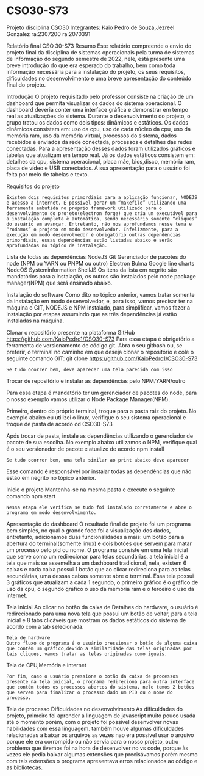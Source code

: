 # CSO30-S73
Projeto disciplina CSO30
Integrantes: Kaio Pedro de Souza,Jezreel Gonzalez 
ra:2307200	ra:2070391

Relatório final CSO 30-S73
Resumo
	Este relatório compreende o envio do projeto final da disciplina de sistemas operacionais pela turma de sistemas de informação do segundo semestre de 2022, nele, está presente uma breve introdução do que era esperado do trabalho, bem como toda informação necessária para a instalação do projeto, os seus requisitos, dificuldades no desenvolvimento e uma breve apresentação do conteúdo final do projeto.

Introdução
	O projeto requisitado pelo professor consiste na criação de um dashboard que permita visualizar os dados do sistema operacional. O dashboard deveria conter uma interface gráfica e demonstrar em tempo real as atualizações do sistema.
Durante o desenvolvimento do projeto, o grupo tratou os dados como dois tipos: dinâmicos e estáticos. 
Os dados dinâmicos consistem em: uso da cpu, uso de cada núcleo da cpu, uso da memória ram, uso da memória virtual, processos do sistema, dados recebidos e enviados da rede conectada, processos e detalhes das redes conectadas. Para a apresentação desses dados foram utilizados gráficos e tabelas que atualizam em tempo real. 
Já os dados estáticos consistem em: detalhes da cpu, sistema operacional, placa mãe, bios,disco, memória ram, placa de vídeo e USB conectados. A sua apresentação para o usuário foi feita por meio de tabelas e texto.
	
Requisitos do projeto
	
	Existem dois requisitos primordiais para a aplicação funcionar, NODEJS e acesso a internet. É possível gerar um “makefile” utilizando uma ferramenta embutida no próprio framework utilizado para o desenvolvimento do projeto(electron forge) que cria um executável para a instalação completa e automática, sendo necessário somente “cliques” do usuário em avançar. Entretanto, não nos aprofundamos nesse tema e “rodamos” o projeto em modo desenvolvedor. Infelizmente, para a execução em modo desenvolvedor é obrigatório outras dependências primordiais, essas dependências estão listadas abaixo e serão aprofundadas no tópico de instalação.
Lista de todas as dependências
NodeJS
Git
Gerenciador de pacotes do node (NPM ou YARN ou PNPM ou outro)
Electron
Bulma
Google line charts
NodeOS
Systeminformation
ShellJS
Os itens da lista em negrito são mandatórios para a instalação, os outros são instalados pelo node package manager(NPM) que será ensinado abaixo.

Instalação do software
	Como dito no tópico anterior, vamos tratar somente da instalação em modo desenvolvedor, e, para isso, vamos precisar ter na máquina o GIT, NODEJS e NPM instalado, para simplificar, vamos fazer a instalação por etapas assumindo que as três dependências já estão instaladas na máquina. 

Clonar o repositório presente na plataforma GitHub
	https://github.com/KaioPedro1/CSO30-S73
	Para essa etapa é obrigatório a ferramenta de versionamento de código git.
 Abra o seu gitbash ou, se preferir, o terminal no caminho em que deseja clonar o repositório e cole o seguinte comando GIT: 
git clone https://github.com/KaioPedro1/CSO30-S73

	Se tudo ocorrer bem, deve aparecer uma tela parecida com isso

Trocar de repositório e instalar as dependências pelo NPM/YARN/outro

Para essa etapa é mandatório ter um gerenciador de pacotes do node, para o nosso exemplo vamos utilizar o Node Package Manager(NPM).

Primeiro, dentro do próprio terminal, troque para a pasta raiz do projeto. No exemplo abaixo eu utilizei o linux, verifique o seu sistema operacional e troque de pasta de acordo
cd CSO30-S73

Após trocar de pasta, instale as dependências utilizando o gerenciador de pacote de sua escolha. No exemplo abaixo utilizamos o NPM, verifique qual é o seu versionador de pacote e atualize de acordo
npm install

	Se tudo ocorrer bem, uma tela similar ao print abaixo deve aparecer

Esse comando é responsável por instalar todas as dependências que não estão em negrito no tópico anterior.

Inicie o projeto
Mantenha-se na mesma pasta e execute o seguinte comando
npm start

	
	Nessa etapa ele verifica se tudo foi instalado corretamente e abre o programa em modo desenvolvimento. 

Apresentação do dashboard
	O resultado final do projeto foi um programa bem simples, no qual o grande foco foi a visualização dos dados, entretanto, adicionamos duas funcionalidades a mais: um botão para a abertura do terminal(somente linux) e dois botões que servem para matar um processo pelo pid ou nome. 
O programa consiste em uma tela inicial que serve como um redirecionar para telas secundárias, a tela inicial é a tela que mais se assemelha a um dashboard tradicional, nela, existem 6 caixas e cada caixa possui 1 botão que ao clicar redireciona para as telas secundárias, uma dessas caixas somente abre o terminal. Essa tela possui 3 gráficos que atualizam a cada 1 segundo, o primeiro gráfico é o gráfico de uso da cpu, o segundo gráfico o uso da memória ram e o terceiro o uso da internet.

Tela inicial
	Ao clicar no botão da caixa de Detalhes do hardware, o usuário é redirecionado para uma nova tela que possui um botão de voltar, para a tela inicial e 8 tabs clicáveis que mostram os dados estáticos do sistema de acordo com a tab selecionada.

	Tela de hardware
	Outro fluxo do programa é o usuário pressionar o botão de alguma caixa que contém um gráfico,devido a similaridade das telas originadas por tais cliques, vamos tratar as telas originadas como iguais. 

Tela de CPU,Memória e internet

	Por fim, caso o usuário pressione o botão da caixa de processos presente na tela inicial, o programa redireciona para outra interface que contém todos os processos abertos do sistema, nele temos 2 botões que servem para finalizar o processo dado um PID ou o nome do processo.

Tela de processo
Dificuldades no desenvolvimento
As dificuldades do projeto, primeiro foi aprender a linguagem de javascript muito pouco usada até o momento porém, com o projeto foi possível desenvolver novas habilidades com essa linguagem. também houve algumas dificuldades relacionadas a baixar os arquivos as vezes nao era possivel usar o arquivo porque ele era corrompido ou não servia para o nosso projeto, outro problema que tivemos foi na hora de desenvolver no vs code, porque às vezes ele pedia baixar algumas extensões que precisávamos porém mesmo com tais extensões o programa apresentava erros relacionados ao código e as bibliotecas.
